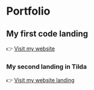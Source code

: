 # Portfolio
## My first code landing
👉 [Visit my website](https://anastasiatereshchenko21.github.io/AnastasiaTereshchenko/)

### My second landing in Tilda
👉 [Visit my website landing](https://easystudyxample.tilda.ws/)
